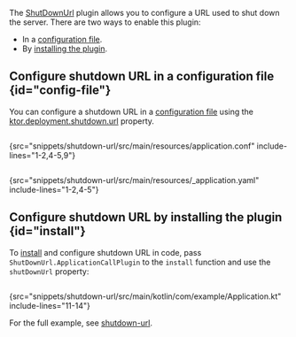 [//]: # (title: Shutdown URL)

<tldr>
<var name="example_name" value="shutdown-url"/>
<include from="lib.topic" element-id="download_example"/>
</tldr>

The [ShutDownUrl](https://api.ktor.io/ktor-server/ktor-server-core/io.ktor.server.engine/-shut-down-url/index.html)
plugin allows you to configure a URL used to shut down the server.
There are two ways to enable this plugin:

- In a [configuration file](#config-file).
- By [installing the plugin](#install).

## Configure shutdown URL in a configuration file {id="config-file"}

You can configure a shutdown URL in a [configuration file](Configuration-file.topic) using
the [ktor.deployment.shutdown.url](Configuration-file.topic#predefined-properties) property.

<tabs group="config">
<tab title="application.conf" group-key="hocon">

```shell
```

{src="snippets/shutdown-url/src/main/resources/application.conf" include-lines="1-2,4-5,9"}

</tab>
<tab title="application.yaml" group-key="yaml">

```yaml
```

{src="snippets/shutdown-url/src/main/resources/_application.yaml" include-lines="1-2,4-5"}

</tab>
</tabs>

## Configure shutdown URL by installing the plugin {id="install"}

To [install](Plugins.md#install) and configure shutdown URL in code, pass `ShutDownUrl.ApplicationCallPlugin` to
the `install` function and use the `shutDownUrl` property:

```kotlin
```

{src="snippets/shutdown-url/src/main/kotlin/com/example/Application.kt" include-lines="11-14"}

For the full example,
see [shutdown-url](https://github.com/ktorio/ktor-documentation/tree/%ktor_version%/codeSnippets/snippets/shutdown-url).